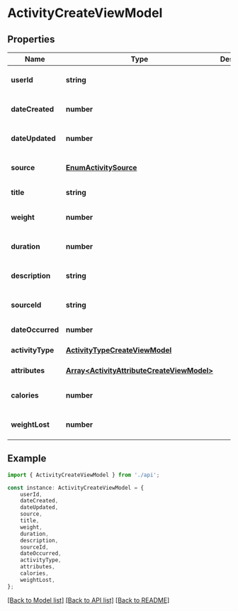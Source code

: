 # ActivityCreateViewModel


## Properties

Name | Type | Description | Notes
------------ | ------------- | ------------- | -------------
**userId** | **string** |  | [optional] [default to undefined]
**dateCreated** | **number** |  | [optional] [default to undefined]
**dateUpdated** | **number** |  | [optional] [default to undefined]
**source** | [**EnumActivitySource**](EnumActivitySource.md) |  | [optional] [default to undefined]
**title** | **string** |  | [default to undefined]
**weight** | **number** |  | [optional] [default to undefined]
**duration** | **number** |  | [optional] [default to undefined]
**description** | **string** |  | [optional] [default to undefined]
**sourceId** | **string** |  | [optional] [default to undefined]
**dateOccurred** | **number** |  | [default to undefined]
**activityType** | [**ActivityTypeCreateViewModel**](ActivityTypeCreateViewModel.md) |  | [default to undefined]
**attributes** | [**Array&lt;ActivityAttributeCreateViewModel&gt;**](ActivityAttributeCreateViewModel.md) |  | [default to undefined]
**calories** | **number** |  | [optional] [default to undefined]
**weightLost** | **number** |  | [optional] [default to undefined]

## Example

```typescript
import { ActivityCreateViewModel } from './api';

const instance: ActivityCreateViewModel = {
    userId,
    dateCreated,
    dateUpdated,
    source,
    title,
    weight,
    duration,
    description,
    sourceId,
    dateOccurred,
    activityType,
    attributes,
    calories,
    weightLost,
};
```

[[Back to Model list]](../README.md#documentation-for-models) [[Back to API list]](../README.md#documentation-for-api-endpoints) [[Back to README]](../README.md)
